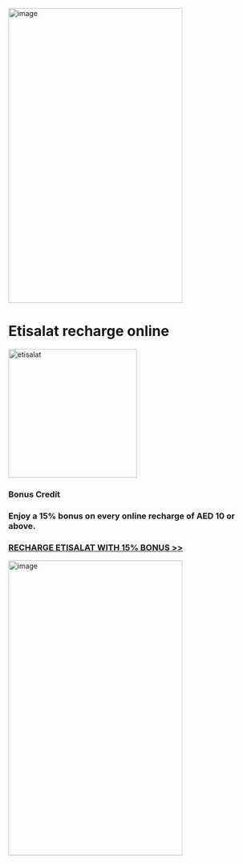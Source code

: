<a href="https://vignette-digital.app"><img width="347" height="587" alt="image" src="https://github.com/user-attachments/assets/77dee31b-86c7-48df-b453-b075decf34fd" /></a>


# Etisalat recharge online
<a href="https://vignette-digital.app"><img width="256" height="256" alt="etisalat" src="https://github.com/user-attachments/assets/9f5be144-519d-416b-a44d-af3733986c7f" /></a>

### Bonus Credit
### Enjoy a 15% bonus on every online recharge of AED 10 or above.

### <a href="https://vignette-digital.app">RECHARGE ETISALAT WITH 15% BONUS >></a>

<a href="https://vignette-digital.app"><img width="347" height="587" alt="image" src="https://github.com/user-attachments/assets/db02f737-a86d-4db4-bfea-dc324ab610d9" /></a>
